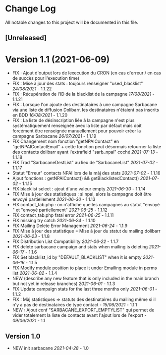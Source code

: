 
# Change Log
All notable changes to this project will be documented in this file.

## [Unreleased]



Version 1.1 (2021-06-09)
=====================
- FIX : Ajout d'output lors de lexecution du CRON (en cas d'erreur / en cas de succès pour l'execution time)
- FIX : Mise à jour des stats : toujours renseigner "used_blacklist" *24/08/2021* - 1.1.22
- FIX : Récupération de l'ID de la blacklist de la campagne *17/08/2021* - 1.1.21
- FIX : Lorsque l'on ajoute des destinataires à une campagne Sarbacane via une liste de diffusion Dolibarr, les destinataires n'étaient pas inscrits en BDD *16/08/2021* - 1.1.20
- FIX : La liste de désinscription liée à la campagne n'est plus systématiquement renseignée avec la liste par défaut mais doit forcément être renseignée manuellement pour pouvoir créer la campagne Sarbacane *26/07/2021* - 1.1.19
- FIX Changement nom fonction "getNPAIContact" en "getNPAIContactEmail" + cette fonction peut désormais retourner la liste des contacts dolibarr ayant l'extrafield "sarb_npai" coché *2021-07-13* - 1.1.18
- FIX Trad "SarbacaneDestList" au lieu de "SarbacaneList"  *2021-07-02* - 1.1.17
- Statut "Erreur" contacts NPAI lors de la màj des stats *2021-07-02* - 1.1.16
- Ajout fonctions : getNPAIContact() && getBlacklistedContact() *2021-07-02* - 1.1.15
- FIX blacklist select : ajout d'une valeur empty *2021-06-30* - 1.1.14
- FIX Mise à jour des statistiques : si npai, alors la campagne doit être envoyé partiellement *2021-06-30* - 1.1.13
- FIX contact_tab.php : on n'affiche que les campagnes au statut "envoyé " et "envoyé partiellement" *2021-06-25* - 1.1.12
- FIX contact_tab.php fatal error *2021-06-25* - 1.1.11
- FIX missing try catch *2021-06-24* - 1.1.10
- FIX Mailing Delete Error Management *2021-06-24* - 1.1.9
- FIX Mise à jour des statistique = Mise à jour du statut du mailing dolibarr *2021-06-23* - 1.1.8
- FIX Distribution List Compatibility *2021-06-22* - 1.1.7
- FIX delete sarbacane campaign and stats when mailing is deleting *2021-06-17* - 1.1.6
- FIX Set blacklist_id by "DEFAULT_BLACKLIST" when it is empty *2021-06-16* - 1.1.5
- FIX Modify module position to place it under Emailing module in perms list *2021-06-02* - 1.1.4
- NEW (describe any new feature that is only included in the main branch but not
  yet in release branches) *2021-06-01* - 1.1.3
- FIX Update campaign stats for the last three months only *2021-06-01* - 1.1.2
- FIX : Màj statistiques => statuts des destinataires du mailing même si il n'y a pas de destinataires de type contact - *15/06/2021* - 1.1.1
- NEW : Ajout conf "SARBACANE_EXPORT_EMPTYLIST" qui permet de vider totalement la liste de contacts avant l'ajout lors de l'export - *09/06/2021* - 1.1

## Version 1.0
- NEW init sarbacane *2021-04-28* - 1.0

